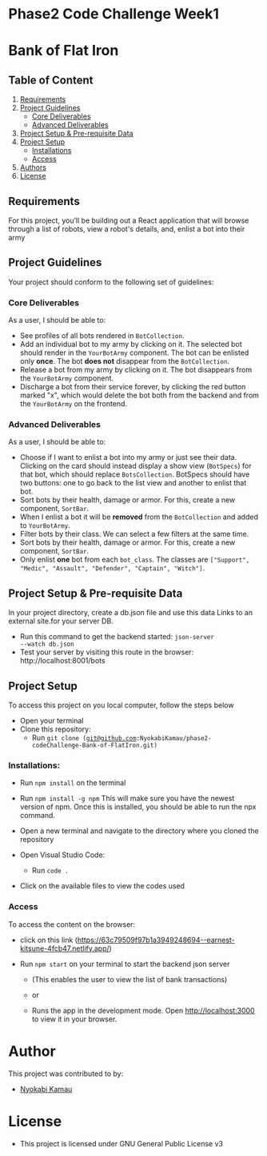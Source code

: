 # Phase2 Code Challenge Week1 
# Bank of Flat Iron

## Table of Content
1. [Requirements](#requirements)
2. [Project Guidelines](#project-guidelines)
    - [Core Deliverables](#core-deliverables)
    - [Advanced Deliverables](#advanced-deliverables)
2. [Project Setup & Pre-requisite Data](#project-setup--pre-requisite-data)
3. [Project Setup](#project-setup)
    - [Installations](#installations)
    - [Access](#access)
4. [Authors](#author)
5. [License](#license)
 

## Requirements
For this project, you’ll be building out a React application that will browse through
a list of robots, view a robot's details, and, enlist a bot into their army

## Project Guidelines
Your project should conform to the following set of guidelines:

### Core Deliverables
As a user, I should be able to:

- See profiles of all bots rendered in `BotCollection`.
- Add an individual bot to my army by clicking on it. The selected bot should
  render in the `YourBotArmy` component. The bot can be enlisted only **once**.
  The bot **does not** disappear from the `BotCollection`.
- Release a bot from my army by clicking on it. The bot disappears from the
  `YourBotArmy` component.
- Discharge a bot from their service forever, by clicking the red button marked
  "x", which would delete the bot both from the backend and from the
  `YourBotArmy` on the frontend.

### Advanced Deliverables
As a user, I should be able to:

- Choose if I want to enlist a bot into my army or just see their data. Clicking
  on the card should instead display a show view (`BotSpecs`) for that bot,
  which should replace `BotsCollection`. BotSpecs should have two buttons: one
  to go back to the list view and another to enlist that bot. 
- Sort bots by their health, damage or armor. For this, create a new component,
  `SortBar`.
- When I enlist a bot it will be **removed** from the `BotCollection` and added
  to `YourBotArmy`.
- Filter bots by their class. We can select a few filters at the same time.
- Sort bots by their health, damage or armor. For this, create a new component,
  `SortBar`.
- Only enlist **one** bot from each `bot_class`. The classes are
  `["Support", "Medic", "Assault", "Defender", "Captain", "Witch"]`.

## Project Setup & Pre-requisite Data
In your project directory, create a db.json file and use this data Links to an external site.for your server DB.

* Run this command to get the backend started: <code>json-server --watch db.json</code>
* Test your server by visiting this route in the browser: http://localhost:8001/bots
 

## Project Setup
To access this project on you local computer, follow the steps below

* Open your terminal
* Clone this repository: 
    - Run <code>git clone (git@github.com:NyokabiKamau/phase2-codeChallenge-Bank-of-FlatIron.git)</code>


### Installations:
* Run <code>npm install</code> on the terminal

* Run <code>npm install -g npm</code> This will make sure you have the newest version of npm. Once this is installed, you should be able to run the npx command.

* Open a new terminal and navigate to the directory where you cloned the repository

* Open Visual Studio Code:
    - Run <code>code .</code>

* Click on the available files to view the codes used


### Access
To access the content on the browser:

* click on this link (https://63c79509f97b1a3949248694--earnest-kitsune-4fcb47.netlify.app/)

* Run <code>npm start</code> on your terminal to start the backend json server
   * (This enables the user to view the list of bank transactions)

   * or
   
   * Runs the app in the development mode.
    Open [http://localhost:3000](http://localhost:3000) to view it in your browser.


# Author
This project was contributed to by: 
* [Nyokabi Kamau](https://github.com/NyokabiKamau/)

# License
* This project is licensed under GNU General Public License v3
